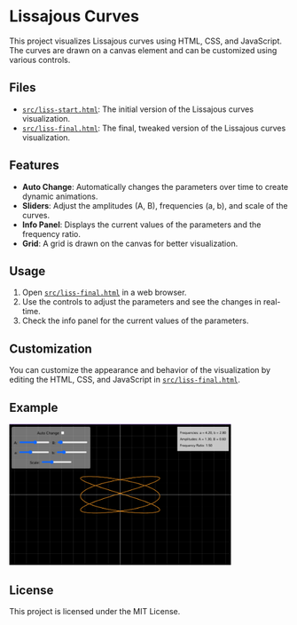 # Lissajous Curves

This project visualizes Lissajous curves using HTML, CSS, and JavaScript. The curves are drawn on a canvas element and can be customized using various controls.

## Files

- [`src/liss-start.html`](src/liss-start.html): The initial version of the Lissajous curves visualization.
- [`src/liss-final.html`](src/liss-final.html): The final, tweaked version of the Lissajous curves visualization.

## Features

- **Auto Change**: Automatically changes the parameters over time to create dynamic animations.
- **Sliders**: Adjust the amplitudes (A, B), frequencies (a, b), and scale of the curves.
- **Info Panel**: Displays the current values of the parameters and the frequency ratio.
- **Grid**: A grid is drawn on the canvas for better visualization.

## Usage

1. Open [`src/liss-final.html`](src/liss-final.html) in a web browser.
2. Use the controls to adjust the parameters and see the changes in real-time.
3. Check the info panel for the current values of the parameters.

## Customization

You can customize the appearance and behavior of the visualization by editing the HTML, CSS, and JavaScript in [`src/liss-final.html`](src/liss-final.html).

## Example

<img src="images/example.png" alt="Lissajous Curves Example" width="400">

## License

This project is licensed under the MIT License.
